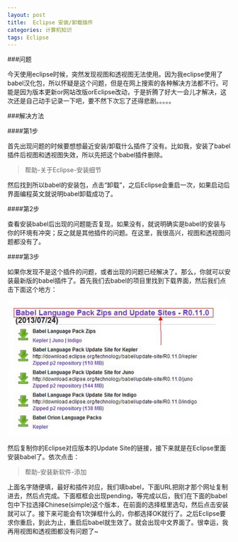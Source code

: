 ```yaml
---
layout: post
title:  Eclipse 安装/卸载插件
categories: 计算机知识
tags: Eclipse
---
```


###问题

今天使用eclipse时候，突然发现视图和透视图无法使用。因为我eclipse使用了babel汉化包，所以怀疑是这个问题，但是在网上搜索的各种解决方法都不行。可能是因为版本更新or网站改版orEclipse改动，于是折腾了好大一会儿才解决，这次还是自己动手记录一下吧，要不然下次忘了还得悲剧。。。。。

###解决方法

####第1步

首先出现问题的时候要想想最近安装/卸载什么插件了没有。比如我，安装了babel插件后视图和透视图失效，所以先把这个babel插件删除。

> 帮助-关于Eclipse-安装细节

然后找到所以babel的安装包，点击“卸载”，之后Eclipse会重启一次，如果启动后界面编程英文就说明babel卸载成功了。

####第2步

查看安装babel后出现的问题能否复现，如果没有，就说明确实是babel的安装与你的环境有冲突；反之就是其他插件的问题。在这里，我很高兴，视图和透视图问题都没有了。

####第3步

如果你发现不是这个插件的问题，或者出现的问题已经解决了。那么，你就可以安装最新版的babel插件了。首先我们去babel的项目里找到下载界面，然后我们点击下面这个地方：

![img](../image/eclipse-plugin.png)

然后复制你的Eclipse对应版本的Update Site的链接，接下来就是在Eclipse里面安装babel了。依次点击：

> 帮助-安装新软件-添加

上面名字随便填，最好和插件对应，我们填babel，下面URL把刚才那个网址复制进去，然后点完成。下面框框会出现pending，等完成以后，我们在下面的babel包中下拉选择Chinese(simple)这个版本，在前面的选择框里选勾，然后点击安装就可以了。接下来可能会有1次弹框什么的，你都选择OK就行了。之后Eclipse要求你重启，到此为止，重启后babel就生效了。就会出现中文界面了。很幸运，我再用视图和透视图都没有问题了~